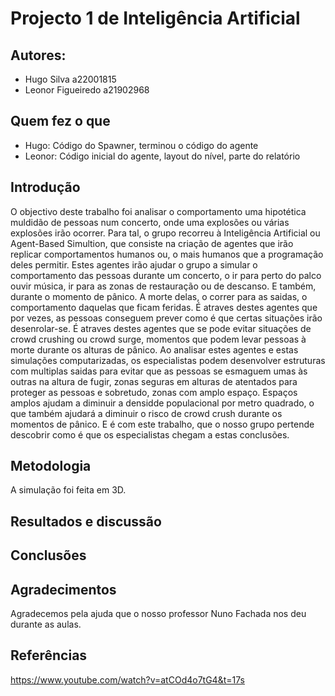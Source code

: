 # Projecto 1 de Inteligência Artificial

## Autores:
- Hugo Silva a22001815
- Leonor Figueiredo a21902968

## Quem fez o que
- Hugo: Código do Spawner, terminou o código do agente
- Leonor: Código inicial do agente, layout do nível, parte do relatório

## Introdução
O objectivo deste trabalho foi analisar o comportamento uma hipotética muldidão de pessoas num concerto, onde uma explosões ou várias explosões irão ocorrer. 
Para tal, o grupo recorreu à Inteligência Artificial ou Agent-Based Simultion, que consiste na criação de agentes que irão replicar comportamentos humanos ou, o mais humanos que a programação deles permitir. Estes agentes irão ajudar o grupo a simular o comportamento das pessoas durante um concerto, o ir para perto do palco ouvir música, ir para as zonas de restauração ou de descanso. E também, durante o momento de pânico. A morte delas, o correr para as saidas, o comportamento daquelas que ficam feridas. É atraves destes agentes que por vezes, as pessoas conseguem prever como é que certas situações irão desenrolar-se. É atraves destes agentes que se pode evitar situações de crowd crushing ou crowd surge, momentos que podem levar pessoas à morte durante os alturas de pânico. Ao analisar estes agentes e estas simulações computarizadas, os especialistas podem desenvolver estruturas com multiplas saidas para evitar que as pessoas se esmaguem umas às outras na altura de fugir, zonas seguras em alturas de atentados para proteger as pessoas e sobretudo, zonas com amplo espaço. Espaços amplos ajudam a diminuir a densidde populacional por metro quadrado, o que também ajudará a diminuir o risco de crowd crush durante os momentos de pânico. 
E é com este trabalho, que o nosso grupo pertende descobrir como é que os especialistas chegam a estas conclusões.

## Metodologia
A simulação foi feita em 3D.

## Resultados e discussão

## Conclusões

## Agradecimentos
Agradecemos pela ajuda que o nosso professor Nuno Fachada nos deu durante as aulas.

## Referências
https://www.youtube.com/watch?v=atCOd4o7tG4&t=17s
